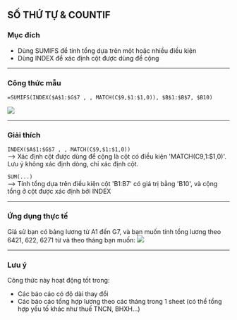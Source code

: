 ## SỐ THỨ TỰ & COUNTIF
### Mục đích
- Dùng SUMIFS để tính tổng dựa trên một hoặc nhiều điều kiện  
- Dùng INDEX để xác định cột được dùng để cộng

---

### Công thức mẫu
```excel
=SUMIFS(INDEX($A$1:$G$7 , , MATCH(C$9,$1:$1,0)), $B$1:$B$7, $B10)
```
![](https://github.com/minhtu162/ExcelLab/blob/main/Uploads/sumifs%26index1.png)

---

### Giải thích
`INDEX($A$1:$G$7 , , MATCH(C$9,$1:$1,0))`  
--> Xác định cột được dùng để cộng là cột có điều kiện 'MATCH(C$9,$1:$1,0)'. Lưu ý không xác định dòng, chỉ xác định cột.

`SUM(...)`   
--> Tính tổng dựa trên điều kiện cột 'B1:B7' có giá trị bằng 'B10', và cộng tổng ở cột được xác định bởi INDEX

---

### Ứng dụng thực tế
Giả sử bạn có bảng lương từ A1 đến G7, và bạn muốn tính tổng lương theo 6421, 622, 6271 từ và theo tháng bạn muốn:
![](https://github.com/minhtu162/ExcelLab/blob/main/Uploads/sumifs%26index1.png)

---

### Lưu ý
Công thức này hoạt động tốt trong:
- Các báo cáo có độ dài thay đổi
- Các báo cáo tổng hợp lương theo các tháng trong 1 sheet (có thể tổng hợp yếu tố khác như thuế TNCN, BHXH...)

